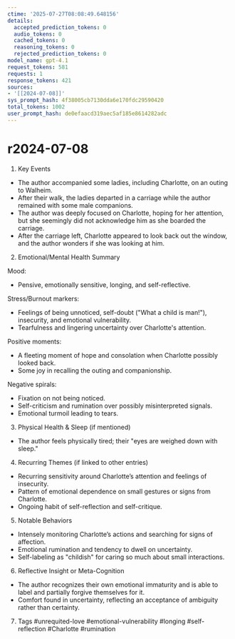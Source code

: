```yaml
---
ctime: '2025-07-27T08:08:49.648156'
details:
  accepted_prediction_tokens: 0
  audio_tokens: 0
  cached_tokens: 0
  reasoning_tokens: 0
  rejected_prediction_tokens: 0
model_name: gpt-4.1
request_tokens: 581
requests: 1
response_tokens: 421
sources:
- '[[2024-07-08]]'
sys_prompt_hash: 4f38005cb7130dda6e170fdc29590420
total_tokens: 1002
user_prompt_hash: de0efaacd319aec5af185e8614282adc
---
```

# r2024-07-08

1. Key Events
- The author accompanied some ladies, including Charlotte, on an outing to Walheim.
- After their walk, the ladies departed in a carriage while the author remained with some male companions.
- The author was deeply focused on Charlotte, hoping for her attention, but she seemingly did not acknowledge him as she boarded the carriage.
- After the carriage left, Charlotte appeared to look back out the window, and the author wonders if she was looking at him.

2. Emotional/Mental Health Summary

Mood:
- Pensive, emotionally sensitive, longing, and self-reflective.

Stress/Burnout markers:
- Feelings of being unnoticed, self-doubt ("What a child is man!"), insecurity, and emotional vulnerability.
- Tearfulness and lingering uncertainty over Charlotte's attention.

Positive moments:
- A fleeting moment of hope and consolation when Charlotte possibly looked back.
- Some joy in recalling the outing and companionship.

Negative spirals:
- Fixation on not being noticed.
- Self-criticism and rumination over possibly misinterpreted signals.
- Emotional turmoil leading to tears.

3. Physical Health & Sleep (if mentioned)
- The author feels physically tired; their "eyes are weighed down with sleep."

4. Recurring Themes (if linked to other entries)
- Recurring sensitivity around Charlotte’s attention and feelings of insecurity.
- Pattern of emotional dependence on small gestures or signs from Charlotte.
- Ongoing habit of self-reflection and self-critique.

5. Notable Behaviors
- Intensely monitoring Charlotte’s actions and searching for signs of affection.
- Emotional rumination and tendency to dwell on uncertainty.
- Self-labeling as "childish" for caring so much about small interactions.

6. Reflective Insight or Meta-Cognition
- The author recognizes their own emotional immaturity and is able to label and partially forgive themselves for it.
- Comfort found in uncertainty, reflecting an acceptance of ambiguity rather than certainty.

7. Tags
#unrequited-love #emotional-vulnerability #longing #self-reflection #Charlotte #rumination